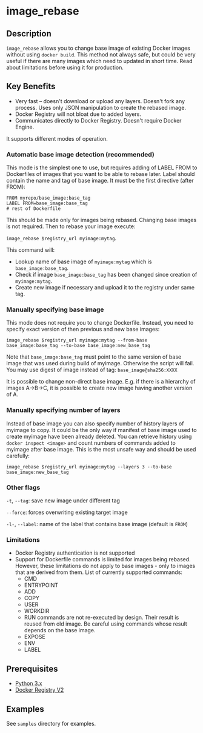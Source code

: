 image_rebase
==============

Description
-----------

`image_rebase` allows you to change base image of existing Docker images without using `docker build`. 
This method not always safe, but could be very useful if there are many images which need to updated in short time. 
Read about limitations before using it for production.

Key Benefits
------------ 
* Very fast – doesn't download or upload any layers. Doesn't fork any process. Uses only JSON manipulation to create the rebased image.
* Docker Registry will not bloat due to added layers.
* Communicates directly to Docker Registry. Doesn't require Docker Engine. 
 
It supports different modes of operation.

### Automatic base image detection (recommended)

This mode is the simplest one to use, but requires adding of LABEL FROM to Dockerfiles of images that you want to be able to rebase later. Label should contain the name and tag of base image. 
It must be the first directive (after FROM):
    
    FROM myrepo/base_image:base_tag
    LABEL FROM=base_image:base_tag
    # rest of Dockerfile

This should be made only for images being rebased. Changing base images is not required.
Then to rebase your image execute: 

`image_rebase $registry_url myimage:mytag`. 

This command will:
* Lookup name of base image of `myimage:mytag` which is `base_image:base_tag`.
* Check if image `base_image:base_tag` has been changed since creation of `myimage:mytag`.
* Create new image if necessary and upload it to the registry under same tag. 

### Manually specifying base image

This mode does not require you to change Dockerfile. Instead, you need to specify exact version of then previous and new base images:

`image_rebase $registry_url myimage:mytag --from-base base_image:base_tag --to-base base_image:new_base_tag`

Note that `base_image:base_tag` must point to the same version of base image that was used during build of myimage. Otherwise the script will fail. 
You may use digest of image instead of tag: `base_image@sha256:XXXX`

It is possible to change non-direct base image. E.g. if there is a hierarchy of images A->B->C, it is possible to create new image having another version of A.

### Manually specifying number of layers

Instead of base image you can also specify number of history layers of myimage to copy. It could be the only way if manifest of base image used to create myimage have been already deleted.
You can retrieve history using `docker inspect <image>` and count numbers of commands added to myimage after base image. This is the most unsafe way and should be used carefully:

`image_rebase $registry_url myimage:mytag --layers 3 --to-base base_image:new_base_tag`

### Other flags

`-t`, `--tag`: save new image under different tag

`--force`: forces overwriting existing target image 

`-l-`, `--label`: name of the label that contains base image (default is `FROM`) 

### Limitations

* Docker Registry authentication is not supported
* Support for Dockerfile commands is limited for images being rebased. However, these limitations do not apply to base images - only to images that are derived from them.
List of currently supported commands:
    * CMD
    * ENTRYPOINT
    * ADD
    * COPY
    * USER
    * WORKDIR
    * RUN commands are not re-executed by design. Their result is reused from old image. 
    Be careful using commands whose result depends on the base image.
    * EXPOSE
    * ENV
    * LABEL

Prerequisites
-----------
* [Python 3.x](https://www.python.org/downloads/)
* [Docker Registry V2](https://docs.docker.com/registry/)   


Examples
----------------
See `samples` directory for examples.
